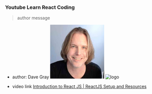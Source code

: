 ### Youtube Learn React Coding

> author message

- author: Dave Gray
  ![Dave Gray](./images/face__DaveGray.jpeg)
  ![logo](https://images.evetech.net/alliances/99003581/logo?size=128)

- video link
  [Introduction to React JS | ReactJS Setup and Resources](https://www.youtube.com/watch?v=TeeAp5zkYnI&list=PL0Zuz27SZ-6PrE9srvEn8nbhOOyxnWXfp)
